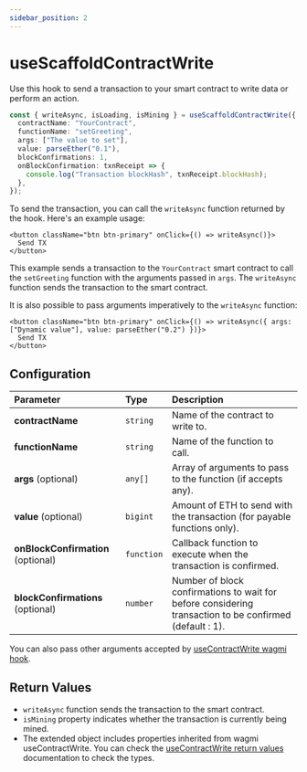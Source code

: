 ```yaml
---
sidebar_position: 2
---
```


# useScaffoldContractWrite

Use this hook to send a transaction to your smart contract to write data or perform an action.

```ts
const { writeAsync, isLoading, isMining } = useScaffoldContractWrite({
  contractName: "YourContract",
  functionName: "setGreeting",
  args: ["The value to set"],
  value: parseEther("0.1"),
  blockConfirmations: 1,
  onBlockConfirmation: txnReceipt => {
    console.log("Transaction blockHash", txnReceipt.blockHash);
  },
});
```

To send the transaction, you can call the `writeAsync` function returned by the hook. Here's an example usage:

```tsx
<button className="btn btn-primary" onClick={() => writeAsync()}>
  Send TX
</button>
```

This example sends a transaction to the `YourContract` smart contract to call the `setGreeting` function with the arguments passed in `args`. The `writeAsync` function sends the transaction to the smart contract.

It is also possible to pass arguments imperatively to the `writeAsync` function:

```tsx
<button className="btn btn-primary" onClick={() => writeAsync({ args: ["Dynamic value"], value: parseEther("0.2") })}>
  Send TX
</button>
```

## Configuration

| Parameter                          | Type       | Description                                                                                             |
| :--------------------------------- | :--------- | :------------------------------------------------------------------------------------------------------ |
| **contractName**                   | `string`   | Name of the contract to write to.                                                                       |
| **functionName**                   | `string`   | Name of the function to call.                                                                           |
| **args** (optional)                | `any[]`    | Array of arguments to pass to the function (if accepts any).                                            |
| **value** (optional)               | `bigint`   | Amount of ETH to send with the transaction (for payable functions only).                                |
| **onBlockConfirmation** (optional) | `function` | Callback function to execute when the transaction is confirmed.                                         |
| **blockConfirmations** (optional)  | `number`   | Number of block confirmations to wait for before considering transaction to be confirmed (default : 1). |

You can also pass other arguments accepted by [useContractWrite wagmi hook](https://wagmi.sh/react/hooks/useContractWrite#configuration).

## Return Values

- `writeAsync` function sends the transaction to the smart contract.
- `isMining` property indicates whether the transaction is currently being mined.
- The extended object includes properties inherited from wagmi useContractWrite. You can check the [useContractWrite return values](https://wagmi.sh/react/hooks/useContractWrite#return-value) documentation to check the types.
